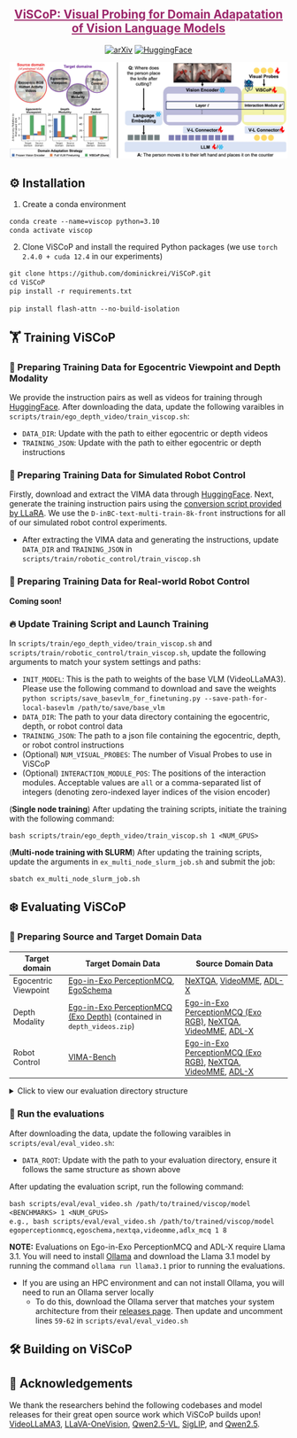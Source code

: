 <div align="center">
<h5>

<h2><a href="https://arxiv.org/" style="color:#9C276A">
ViSCoP: Visual Probing for Domain Adapatation of Vision Language Models</a></h2>

[![arXiv](https://img.shields.io/badge/arXiv-ViSCoP%20Paper-b31b1b?style=flat&logo=arxiv)](https://arxiv.org)
[![HuggingFace ](https://img.shields.io/badge/🤗%20HuggingFace-Training%20Data-FFD21F?style=flat)](https://huggingface.co/datasets/dreilly/ViSCoP_data)

</h5>

<p align="center">
<img src="assets/teaser.jpg" width="1000px" >
</p>

</div>

## ⚙️ Installation
1. Create a conda environment
```shell
conda create --name=viscop python=3.10
conda activate viscop
```

2. Clone ViSCoP and install the required Python packages (we use `torch 2.4.0 + cuda 12.4` in our experiments)
```
git clone https://github.com/dominickrei/ViSCoP.git
cd ViSCoP
pip install -r requirements.txt

pip install flash-attn --no-build-isolation
```

## 🏋️ Training ViSCoP
### 🎥 Preparing Training Data for Egocentric Viewpoint and Depth Modality
We provide the instruction pairs as well as videos for training through [HuggingFace](https://huggingface.co/datasets/dreilly/ViSCoP_data). After downloading the data, update the following varaibles in `scripts/train/ego_depth_video/train_viscop.sh`:
* `DATA_DIR`: Update with the path to either egocentric or depth videos
* `TRAINING_JSON`: Update with the path to either egocentric or depth instructions

### 🤖 Preparing Training Data for Simulated Robot Control
Firstly, download and extract the VIMA data through [HuggingFace](https://huggingface.co/datasets/VIMA/VIMA-Data). Next, generate the training instruction pairs using the [conversion script provided by LLaRA](https://github.com/LostXine/LLaRA/blob/main/datasets/convert_vima.ipynb). We use the `D-inBC-text-multi-train-8k-front` instructions for all of our simulated robot control experiments.
* After extracting the VIMA data and generating the instructions, update `DATA_DIR` and `TRAINING_JSON` in `scripts/train/robotic_control/train_viscop.sh`

### 🤖 Preparing Training Data for Real-world Robot Control

**Coming soon!**

### 🔥 Update Training Script and Launch Training
In `scripts/train/ego_depth_video/train_viscop.sh` and `scripts/train/robotic_control/train_viscop.sh`, update the following arguments to match your system settings and paths:
* `INIT_MODEL`: This is the path to weights of the base VLM (VideoLLaMA3). Please use the following command to download and save the weights `python scripts/save_basevlm_for_finetuning.py --save-path-for-local-basevlm /path/to/save/base_vlm`
* `DATA_DIR`: The path to your data directory containing the egocentric, depth, or robot control data
* `TRAINING_JSON`: The path to a json file containing the egocentric, depth, or robot control instructions
* (Optional) `NUM_VISUAL_PROBES`: The number of Visual Probes to use in ViSCoP
* (Optional) `INTERACTION_MODULE_POS`: The positions of the interaction modules. Acceptable values are `all` or a comma-separated list of integers (denoting zero-indexed layer indices of the vision encoder)

(**Single node training**) After updating the training scripts, initiate the training with the following command:
```shell
bash scripts/train/ego_depth_video/train_viscop.sh 1 <NUM_GPUS>
```

(**Multi-node training with SLURM**) After updating the training scripts, update the arguments in `ex_multi_node_slurm_job.sh` and submit the job:
```shell
sbatch ex_multi_node_slurm_job.sh
```

## ❄️ Evaluating ViSCoP
### 💾 Preparing Source and Target Domain Data
| Target domain | Target Domain Data | Source Domain Data |
|-----------|-----------|-----------|
| Egocentric Viewpoint | [Ego-in-Exo PerceptionMCQ](https://huggingface.co/datasets/dreilly/Ego-in-Exo-PerceptionMCQ), [EgoSchema](https://huggingface.co/datasets/lmms-lab/egoschema) | [NeXTQA](https://huggingface.co/datasets/lmms-lab/NExTQA), [VideoMME](https://huggingface.co/datasets/lmms-lab/Video-MME), [ADL-X](https://github.com/ADL-X/LLAVIDAL/tree/main?tab=readme-ov-file#quantitative-evaluation-) |
| Depth Modality | [Ego-in-Exo PerceptionMCQ (Exo Depth)](https://huggingface.co/datasets/dreilly/ViSCoP_data) (contained in `depth_videos.zip`) | [Ego-in-Exo PerceptionMCQ (Exo RGB)](https://huggingface.co/datasets/dreilly/Ego-in-Exo-PerceptionMCQ), [NeXTQA](https://huggingface.co/datasets/lmms-lab/NExTQA), [VideoMME](https://huggingface.co/datasets/lmms-lab/Video-MME), [ADL-X](https://github.com/ADL-X/LLAVIDAL/tree/main?tab=readme-ov-file#quantitative-evaluation-) |
| Robot Control | [VIMA-Bench](https://github.com/vimalabs/VIMABench?tab=readme-ov-file#installation) | [Ego-in-Exo PerceptionMCQ (Exo RGB)](https://huggingface.co/datasets/dreilly/Ego-in-Exo-PerceptionMCQ), [NeXTQA](https://huggingface.co/datasets/lmms-lab/NExTQA), [VideoMME](https://huggingface.co/datasets/lmms-lab/Video-MME), [ADL-X](https://github.com/ADL-X/LLAVIDAL/tree/main?tab=readme-ov-file#quantitative-evaluation-) |

<details>
<summary>Click to view our evaluation directory structure</summary>
  
    /path/to/vlm_eval_bench/
    ├── adlx
    │   ├── Charades-AR.json
    │   ├── Charades-Description.json
    │   ├── LEMMA-TC.json
    │   ├── Smarthome-AR.json
    │   ├── TSU-Description.json
    │   ├── TSU-TC.json
    │   └── videos
    │       ├── ADLMCQ-TC-TSU
    │       ├── Charades_v1_480
    │       ├── lemma_cropped
    │       └── SH_cropped224x224_better
    ├── egoperceptionmcq
    │   ├── all_category_qas.json
    │   ├── keystep_segments
    │   └── depth_videos
    ├── egoschema
    │   ├── GENERATION
    │   ├── MC
    │   ├── MC_PPL
    │   ├── questions.json
    │   ├── Subset
    │   ├── subset_answers.json
    │   └── videos
    ├── nextqa
    │   ├── NExTVideo
    │   └── test.csv
    └── videomme
        ├── subtitle
        ├── test-00000-of-00001.parquet
        └── videos

</details>

### 🏃 Run the evaluations
After downloading the data, update the following varaibles in `scripts/eval/eval_video.sh`:
* `DATA_ROOT`: Update with the path to your evaluation directory, ensure it follows the same structure as shown above

After updating the evaluation script, run the following command:
```shell
bash scripts/eval/eval_video.sh /path/to/trained/viscop/model <BENCHMARKS> 1 <NUM_GPUS>
e.g., bash scripts/eval/eval_video.sh /path/to/trained/viscop/model egoperceptionmcq,egoschema,nextqa,videomme,adlx_mcq 1 8
```

**NOTE:** Evaluations on Ego-in-Exo PerceptionMCQ and ADL-X require Llama 3.1. You will need to install [Ollama](https://ollama.com/download) and download the Llama 3.1 model by running the command `ollama run llama3.1` prior to running the evaluations.
* If you are using an HPC environment and can not install Ollama, you will need to run an Ollama server locally
  * To do this, download the Ollama server that matches your system architecture from their [releases page](https://github.com/ollama/ollama/releases). Then update and uncomment lines `59-62` in `scripts/eval/eval_video.sh`


## 🛠️ Building on ViSCoP



## 🙏 Acknowledgements
We thank the researchers behind the following codebases and model releases for their great open source work which ViSCoP builds upon! [VideoLLaMA3](https://github.com/DAMO-NLP-SG/VideoLLaMA3), [LLaVA-OneVision](https://github.com/LLaVA-VL/LLaVA-NeXT), [Qwen2.5-VL](https://github.com/QwenLM/Qwen2.5-VL), [SigLIP](https://arxiv.org/abs/2303.15343), and [Qwen2.5](https://arxiv.org/abs/2412.15115).

